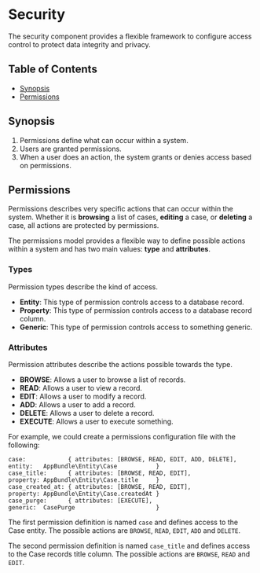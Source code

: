 # Security

The security component provides a flexible framework to configure access control to protect data integrity and privacy.

## Table of Contents

- [Synopsis](#synopsis)
- [Permissions](#permissions)

## Synopsis

1. Permissions define what can occur within a system.
2. Users are granted permissions.
3. When a user does an action, the system grants or denies access based on permissions.

## Permissions

Permissions describes very specific actions that can occur within the system. Whether it is **browsing** a list of cases, **editing** a case, or **deleting** a case, all actions are protected by permissions.

The permissions model provides a flexible way to define possible actions within a system and has two main values: **type** and **attributes**. 

### Types

Permission types describe the kind of access.

- **Entity**: This type of permission controls access to a database record.
- **Property**: This type of permission controls access to a database record column.
- **Generic**: This type of permission controls access to something generic.

### Attributes

Permission attributes describe the actions possible towards the type.

- **BROWSE**: Allows a user to browse a list of records.
- **READ**: Allows a user to view a record.
- **EDIT**: Allows a user to modify a record.
- **ADD**: Allows a user to add a record.
- **DELETE**: Allows a user to delete a record.
- **EXECUTE**: Allows a user to execute something.

For example, we could create a permissions configuration file with the following:

```
case:            { attributes: [BROWSE, READ, EDIT, ADD, DELETE], entity:   AppBundle\Entity\Case           }
case_title:      { attributes: [BROWSE, READ, EDIT],              property: AppBundle\Entity\Case.title     }
case_created_at: { attributes: [BROWSE, READ, EDIT],              property: AppBundle\Entity\Case.createdAt }
case_purge:      { attributes: [EXECUTE],                         generic:  CasePurge                       }
```

The first permission definition is named `case` and defines access to the Case entity. The possible actions are `BROWSE`, `READ`, `EDIT`, `ADD` and `DELETE`. 

The second permission definition is named `case_title` and defines access to the Case records title column. The possible actions are `BROWSE`, `READ` and `EDIT`.

